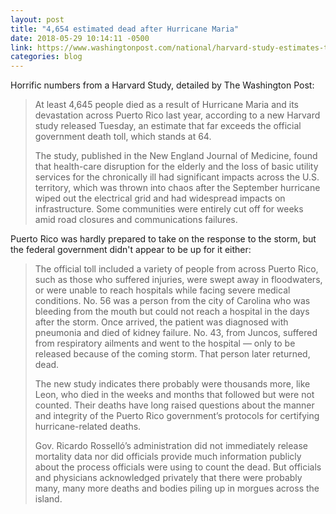 ```yaml
---
layout: post
title: "4,654 estimated dead after Hurricane Maria"
date: 2018-05-29 10:14:11 -0500
link: https://www.washingtonpost.com/national/harvard-study-estimates-thousands-died-in-puerto-rico-due-to-hurricane-maria/2018/05/29/1a82503a-6070-11e8-a4a4-c070ef53f315_story.html?utm_term=.756d06e3596a
categories: blog
---
```

Horrific numbers from a Harvard Study, detailed by The Washington Post:

>At least 4,645 people died as a result of Hurricane Maria and its devastation across Puerto Rico last year, according to a new Harvard study released Tuesday, an estimate that far exceeds the official government death toll, which stands at 64.
>
>The study, published in the New England Journal of Medicine, found that health-care disruption for the elderly and the loss of basic utility services for the chronically ill had significant impacts across the U.S. territory, which was thrown into chaos after the September hurricane wiped out the electrical grid and had widespread impacts on infrastructure. Some communities were entirely cut off for weeks amid road closures and communications failures.

Puerto Rico was hardly prepared to take on the response to the storm, but the federal government didn't appear to be up for it either:

>The official toll included a variety of people from across Puerto Rico, such as those who suffered injuries, were swept away in floodwaters, or were unable to reach hospitals while facing severe medical conditions. No. 56 was a person from the city of Carolina who was bleeding from the mouth but could not reach a hospital in the days after the storm. Once arrived, the patient was diagnosed with pneumonia and died of kidney failure. No. 43, from Juncos, suffered from respiratory ailments and went to the hospital — only to be released because of the coming storm. That person later returned, dead.
>
>The new study indicates there probably were thousands more, like Leon, who died in the weeks and months that followed but were not counted. Their deaths have long raised questions about the manner and integrity of the Puerto Rico government’s protocols for certifying hurricane-related deaths.
>
>Gov. Ricardo Rosselló’s administration did not immediately release mortality data nor did officials provide much information publicly about the process officials were using to count the dead. But officials and physicians acknowledged privately that there were probably many, many more deaths and bodies piling up in morgues across the island.
